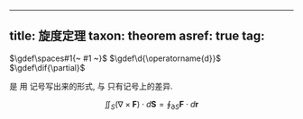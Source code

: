 
---
title: 旋度定理
taxon: theorem
asref: true
tag: [](./index.md)
---

$\gdef\spaces#1{~ #1 ~}$
$\gdef\d{\operatorname{d}}$
$\gdef\dif{\partial}$

[](./旋度定理.md) 是 [](./kelvin-stokes.md) 用 [](./旋度.md) 记号写出来的形式, 与 [](./kelvin-stokes.md) 只有记号上的差异.

$$
\iint_S (\nabla \times \mathbf{F}) \cdot d \mathbf{S} = \oint_{\partial S} \mathbf{F} \cdot d \mathbf{r}
$$

